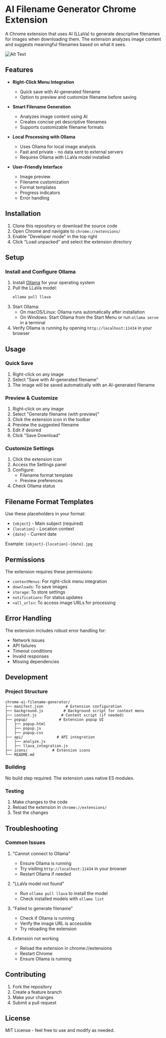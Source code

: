 # AI Filename Generator Chrome Extension

A Chrome extension that uses AI (LLaVa) to generate descriptive filenames for images when downloading them. The extension analyzes image content and suggests meaningful filenames based on what it sees.


 ![ Alt Text](ss.png) 


## Features

- **Right-Click Menu Integration**
  - Quick save with AI-generated filename
  - Option to preview and customize filename before saving

- **Smart Filename Generation**
  - Analyzes image content using AI
  - Creates concise yet descriptive filenames
  - Supports customizable filename formats

- **Local Processing with Ollama**
  - Uses Ollama for local image analysis
  - Fast and private - no data sent to external servers
  - Requires Ollama with LLaVa model installed

- **User-Friendly Interface**
  - Image preview
  - Filename customization
  - Format templates
  - Progress indicators
  - Error handling

## Installation

1. Clone this repository or download the source code
2. Open Chrome and navigate to `chrome://extensions/`
3. Enable "Developer mode" in the top right
4. Click "Load unpacked" and select the extension directory

## Setup

### Install and Configure Ollama

1. Install [Ollama](https://ollama.ai/) for your operating system
2. Pull the LLaVa model:
   ```bash
   ollama pull llava
   ```
3. Start Ollama:
   - On macOS/Linux: Ollama runs automatically after installation
   - On Windows: Start Ollama from the Start Menu or run `ollama serve` in a terminal
4. Verify Ollama is running by opening `http://localhost:11434` in your browser

## Usage

### Quick Save
1. Right-click on any image
2. Select "Save with AI-generated filename"
3. The image will be saved automatically with an AI-generated filename

### Preview & Customize
1. Right-click on any image
2. Select "Generate filename (with preview)"
3. Click the extension icon in the toolbar
4. Preview the suggested filename
5. Edit if desired
6. Click "Save Download"

### Customize Settings
1. Click the extension icon
2. Access the Settings panel
3. Configure:
   - Filename format template
   - Preview preferences
4. Check Ollama status

## Filename Format Templates

Use these placeholders in your format:
- `{object}` - Main subject (required)
- `{location}` - Location context
- `{date}` - Current date

Example: `{object}-{location}-{date}.jpg`

## Permissions

The extension requires these permissions:
- `contextMenus`: For right-click menu integration
- `downloads`: To save images
- `storage`: To store settings
- `notifications`: For status updates
- `<all_urls>`: To access image URLs for processing

## Error Handling

The extension includes robust error handling for:
- Network issues
- API failures
- Timeout conditions
- Invalid responses
- Missing dependencies

## Development

### Project Structure
```
chrome-ai-filename-generator/
├── manifest.json          # Extension configuration
├── background.js         # Background script for context menu
├── content.js           # Content script (if needed)
├── popup/              # Extension popup UI
│   ├── popup.html
│   ├── popup.js
│   ├── popup.css
├── api/               # API integration
│   ├── analyze.js
│   ├── llava_integration.js
├── icons/           # Extension icons
└── README.md
```

### Building

No build step required. The extension uses native ES modules.

### Testing

1. Make changes to the code
2. Reload the extension in `chrome://extensions/`
3. Test the changes

## Troubleshooting

### Common Issues

1. "Cannot connect to Ollama"
   - Ensure Ollama is running
   - Try visiting `http://localhost:11434` in your browser
   - Restart Ollama if needed

2. "LLaVa model not found"
   - Run `ollama pull llava` to install the model
   - Check installed models with `ollama list`

3. "Failed to generate filename"
   - Check if Ollama is running
   - Verify the image URL is accessible
   - Try reloading the extension

4. Extension not working
   - Reload the extension in chrome://extensions
   - Restart Chrome
   - Ensure Ollama is running

## Contributing

1. Fork the repository
2. Create a feature branch
3. Make your changes
4. Submit a pull request

## License

MIT License - feel free to use and modify as needed.
